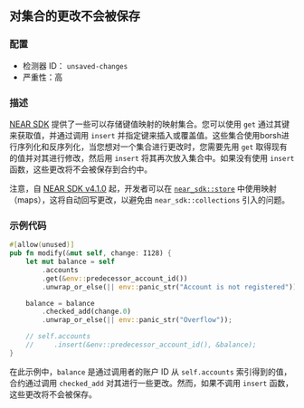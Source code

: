 ## 对集合的更改不会被保存

### 配置

* 检测器 ID： `unsaved-changes`
* 严重性：高

### 描述

[NEAR SDK](https://crates.io/crates/near-sdk) 提供了一些可以存储键值映射的映射集合。您可以使用 `get` 通过其键来获取值，并通过调用 `insert` 并指定键来插入或覆盖值。这些集合使用borsh进行序列化和反序列化，当您想对一个集合进行更改时，您需要先用 `get` 取得现有的值并对其进行修改，然后用 `insert` 将其再次放入集合中。如果没有使用 `insert` 函数，这些更改将不会被保存到合约中。

注意，自 [NEAR SDK v4.1.0](https://docs.rs/near-sdk/4.1.0/near_sdk/index.html) 起，开发者可以在 [`near_sdk::store`](https://docs.rs/near-sdk/4.1.0/near_sdk/store/index.html) 中使用映射（maps），这将自动回写更改，以避免由 `near_sdk::collections` 引入的问题。

### 示例代码

```rust
#[allow(unused)]
pub fn modify(&mut self, change: I128) {
    let mut balance = self
        .accounts
        .get(&env::predecessor_account_id())
        .unwrap_or_else(|| env::panic_str("Account is not registered"));

    balance = balance
        .checked_add(change.0)
        .unwrap_or_else(|| env::panic_str("Overflow"));

    // self.accounts
    //     .insert(&env::predecessor_account_id(), &balance);
}
```

在此示例中，`balance` 是通过调用者的账户 ID 从 `self.accounts` 索引得到的值，合约通过调用 `checked_add` 对其进行一些更改。然而，如果不调用 `insert` 函数，这些更改将不会被保存。